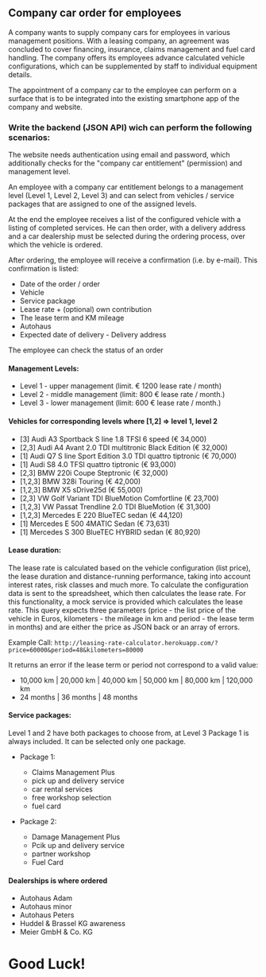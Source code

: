 ## Company car order for employees

A company wants to supply company cars for employees in various management positions. With a leasing company, an agreement was concluded to cover financing, insurance, claims management and fuel card handling. The company offers its employees advance calculated vehicle configurations, which can be supplemented by staff to individual equipment details.

The appointment of a company car to the employee can perform on a surface that is to be integrated into the existing smartphone app of the company and website.

### Write the backend (JSON API) wich can perform the following scenarios:

The website needs authentication using email and password, which additionally checks for the "company car entitlement" (permission) and management level.

An employee with a company car entitlement belongs to a management level (Level 1, Level 2, Level 3) and can select from vehicles / service packages that are assigned to one of the assigned levels.

At the end the employee receives a list of the configured vehicle with a listing of completed services. He can then order, with a delivery address and a car dealership must be selected during the ordering process, over which the vehicle is ordered.

After ordering, the employee will receive a confirmation (i.e. by e-mail). This confirmation is listed:
  * Date of the order / order
  * Vehicle
  * Service package
  * Lease rate + (optional) own contribution
  * The lease term and KM mileage
  * Autohaus
  * Expected date of delivery - Delivery address

The employee can check the  status of an order

#### Management Levels:
  * Level 1 - upper management (limit. € 1200 lease rate / month)
  * Level 2 - middle management (limit: 800 € lease rate / month.)
  * Level 3 - lower management (limit: 600 € lease rate / month.)

#### Vehicles for corresponding levels where [1,2] => level 1, level 2
  * [3] Audi A3 Sportback S line 1.8 TFSI 6 speed (€ 34,000)
  * [2,3] Audi A4 Avant 2.0 TDI multitronic Black Edition (€ 32,000)
  * [1] Audi Q7 S line Sport Edition 3.0 TDI quattro tiptronic (€ 70,000)
  * [1] Audi S8 4.0 TFSI quattro tiptronic (€ 93,000)
  * [2,3] BMW 220i Coupe Steptronic (€ 32,000)
  * [1,2,3] BMW 328i Touring (€ 42,000)
  * [1,2,3] BMW X5 sDrive25d (€ 55,000)
  * [2,3] VW Golf Variant TDI BlueMotion Comfortline (€ 23,700)
  * [1,2,3] VW Passat Trendline 2.0 TDI BlueMotion (€ 31,300)
  * [1,2,3] Mercedes E 220 BlueTEC sedan (€ 44,120)
  * [1] Mercedes E 500 4MATIC Sedan (€ 73,631)
  * [1] Mercedes S 300 BlueTEC HYBRID sedan (€ 80,920)

#### Lease duration:

  The lease rate is calculated based on the vehicle configuration (list price), the lease duration and distance-running performance, taking into account interest rates, risk classes and much more. To calculate the configuration data is sent to the spreadsheet, which then calculates the lease rate.
  For this functionality, a mock service is provided which calculates the lease rate. This query expects three parameters (price - the list price of the vehicle in Euros, kilometers - the mileage in km and period - the lease term in months) and are either the price as JSON back or an array of errors.

  Example Call:
  ``` http://leasing-rate-calculator.herokuapp.com/?price=60000&period=48&kilometers=80000 ```

  It returns an error if the lease term or period not correspond to a valid value:

  * 10,000 km | 20,000 km | 40,000 km | 50,000 km | 80,000 km | 120,000 km
  * 24 months | 36 months | 48 months

#### Service packages:
  Level 1 and 2 have both packages to choose from, at Level 3 Package 1 is always included.
  It can be selected only one package.

  * Package 1:
    * Claims Management Plus
    * pick up and delivery service
    * car rental services
    * free workshop selection
    * fuel card


  * Package 2:
    * Damage Management Plus
    * Pcik up and delivery service
    * partner workshop
    * Fuel Card

#### Dealerships is where ordered

  * Autohaus Adam
  * Autohaus minor
  * Autohaus Peters
  * Huddel & Brassel KG awareness
  * Meier GmbH & Co. KG


# Good Luck!
